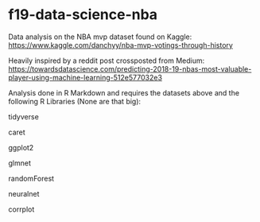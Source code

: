# f19-data-science-nba

Data analysis on the NBA mvp dataset found on Kaggle: 
https://www.kaggle.com/danchyy/nba-mvp-votings-through-history

Heavily inspired by a reddit post crossposted from Medium: 
https://towardsdatascience.com/predicting-2018-19-nbas-most-valuable-player-using-machine-learning-512e577032e3

Analysis done in R Markdown and requires the datasets above and the following R Libraries (None are that big):

tidyverse

caret

ggplot2

glmnet

randomForest

neuralnet

corrplot
